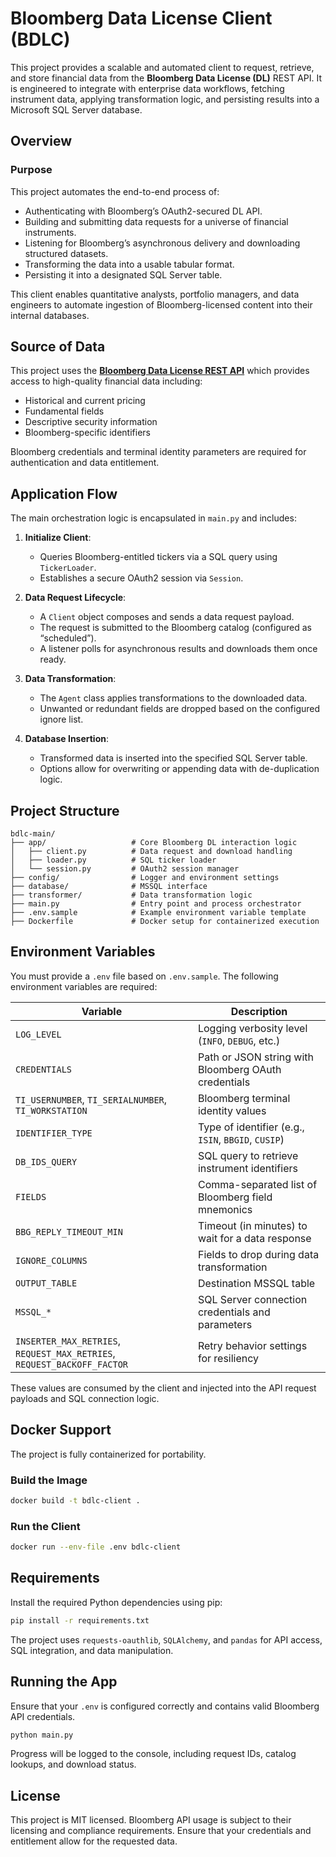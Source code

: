 # Bloomberg Data License Client (BDLC)

This project provides a scalable and automated client to request, retrieve, and store financial data from the **Bloomberg Data License (DL)** REST API. It is engineered to integrate with enterprise data workflows, fetching instrument data, applying transformation logic, and persisting results into a Microsoft SQL Server database.

## Overview

### Purpose

This project automates the end-to-end process of:
- Authenticating with Bloomberg’s OAuth2-secured DL API.
- Building and submitting data requests for a universe of financial instruments.
- Listening for Bloomberg’s asynchronous delivery and downloading structured datasets.
- Transforming the data into a usable tabular format.
- Persisting it into a designated SQL Server table.

This client enables quantitative analysts, portfolio managers, and data engineers to automate ingestion of Bloomberg-licensed content into their internal databases.

## Source of Data

This project uses the **[Bloomberg Data License REST API](https://www.bloomberg.com/professional/support/api-library/)** which provides access to high-quality financial data including:

- Historical and current pricing
- Fundamental fields
- Descriptive security information
- Bloomberg-specific identifiers

Bloomberg credentials and terminal identity parameters are required for authentication and data entitlement.

## Application Flow

The main orchestration logic is encapsulated in `main.py` and includes:

1. **Initialize Client**:
   - Queries Bloomberg-entitled tickers via a SQL query using `TickerLoader`.
   - Establishes a secure OAuth2 session via `Session`.

2. **Data Request Lifecycle**:
   - A `Client` object composes and sends a data request payload.
   - The request is submitted to the Bloomberg catalog (configured as “scheduled”).
   - A listener polls for asynchronous results and downloads them once ready.

3. **Data Transformation**:
   - The `Agent` class applies transformations to the downloaded data.
   - Unwanted or redundant fields are dropped based on the configured ignore list.

4. **Database Insertion**:
   - Transformed data is inserted into the specified SQL Server table.
   - Options allow for overwriting or appending data with de-duplication logic.

## Project Structure

```
bdlc-main/
├── app/                   # Core Bloomberg DL interaction logic
│   ├── client.py          # Data request and download handling
│   ├── loader.py          # SQL ticker loader
│   └── session.py         # OAuth2 session manager
├── config/                # Logger and environment settings
├── database/              # MSSQL interface
├── transformer/           # Data transformation logic
├── main.py                # Entry point and process orchestrator
├── .env.sample            # Example environment variable template
├── Dockerfile             # Docker setup for containerized execution
```

## Environment Variables

You must provide a `.env` file based on `.env.sample`. The following environment variables are required:

| Variable | Description |
|----------|-------------|
| `LOG_LEVEL` | Logging verbosity level (`INFO`, `DEBUG`, etc.) |
| `CREDENTIALS` | Path or JSON string with Bloomberg OAuth credentials |
| `TI_USERNUMBER`, `TI_SERIALNUMBER`, `TI_WORKSTATION` | Bloomberg terminal identity values |
| `IDENTIFIER_TYPE` | Type of identifier (e.g., `ISIN`, `BBGID`, `CUSIP`) |
| `DB_IDS_QUERY` | SQL query to retrieve instrument identifiers |
| `FIELDS` | Comma-separated list of Bloomberg field mnemonics |
| `BBG_REPLY_TIMEOUT_MIN` | Timeout (in minutes) to wait for a data response |
| `IGNORE_COLUMNS` | Fields to drop during data transformation |
| `OUTPUT_TABLE` | Destination MSSQL table |
| `MSSQL_*` | SQL Server connection credentials and parameters |
| `INSERTER_MAX_RETRIES`, `REQUEST_MAX_RETRIES`, `REQUEST_BACKOFF_FACTOR` | Retry behavior settings for resiliency |

These values are consumed by the client and injected into the API request payloads and SQL connection logic.

## Docker Support

The project is fully containerized for portability.

### Build the Image
```bash
docker build -t bdlc-client .
```

### Run the Client
```bash
docker run --env-file .env bdlc-client
```

## Requirements

Install the required Python dependencies using pip:
```bash
pip install -r requirements.txt
```

The project uses `requests-oauthlib`, `SQLAlchemy`, and `pandas` for API access, SQL integration, and data manipulation.

## Running the App

Ensure that your `.env` is configured correctly and contains valid Bloomberg API credentials.

```bash
python main.py
```

Progress will be logged to the console, including request IDs, catalog lookups, and download status.

## License

This project is MIT licensed. Bloomberg API usage is subject to their licensing and compliance requirements. Ensure that your credentials and entitlement allow for the requested data.

